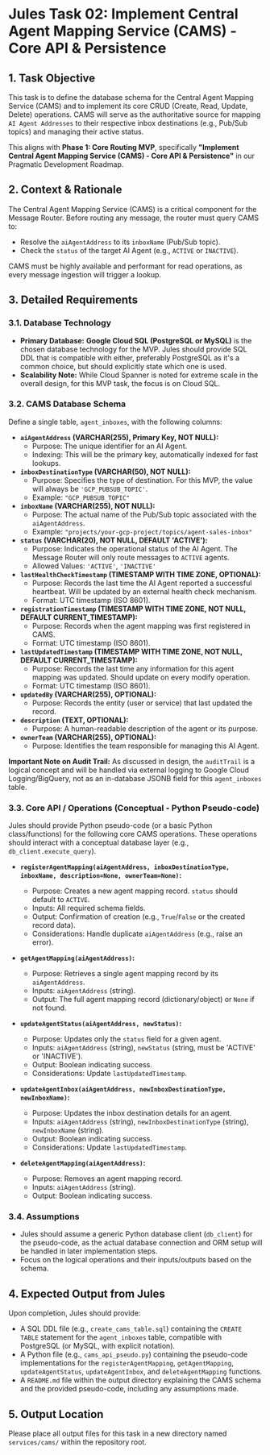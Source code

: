 # Jules Task 02: Implement Central Agent Mapping Service (CAMS) - Core API & Persistence

## 1. Task Objective

This task is to define the database schema for the Central Agent Mapping Service (CAMS) and to implement its core CRUD (Create, Read, Update, Delete) operations. CAMS will serve as the authoritative source for mapping `AI Agent Addresses` to their respective inbox destinations (e.g., Pub/Sub topics) and managing their active status.

This aligns with **Phase 1: Core Routing MVP**, specifically **"Implement Central Agent Mapping Service (CAMS) - Core API & Persistence"** in our Pragmatic Development Roadmap.

## 2. Context & Rationale

The Central Agent Mapping Service (CAMS) is a critical component for the Message Router. Before routing any message, the router must query CAMS to:
* Resolve the `aiAgentAddress` to its `inboxName` (Pub/Sub topic).
* Check the `status` of the target AI Agent (e.g., `ACTIVE` or `INACTIVE`).

CAMS must be highly available and performant for read operations, as every message ingestion will trigger a lookup.

## 3. Detailed Requirements

### 3.1. Database Technology

* **Primary Database:** **Google Cloud SQL (PostgreSQL or MySQL)** is the chosen database technology for the MVP. Jules should provide SQL DDL that is compatible with either, preferably PostgreSQL as it's a common choice, but should explicitly state which one is used.
* **Scalability Note:** While Cloud Spanner is noted for extreme scale in the overall design, for this MVP task, the focus is on Cloud SQL.

### 3.2. CAMS Database Schema

Define a single table, `agent_inboxes`, with the following columns:

* **`aiAgentAddress` (VARCHAR(255), Primary Key, NOT NULL):**
    * Purpose: The unique identifier for an AI Agent.
    * Indexing: This will be the primary key, automatically indexed for fast lookups.
* **`inboxDestinationType` (VARCHAR(50), NOT NULL):**
    * Purpose: Specifies the type of destination. For this MVP, the value will always be `'GCP_PUBSUB_TOPIC'`.
    * Example: `"GCP_PUBSUB_TOPIC"`
* **`inboxName` (VARCHAR(255), NOT NULL):**
    * Purpose: The actual name of the Pub/Sub topic associated with the `aiAgentAddress`.
    * Example: `"projects/your-gcp-project/topics/agent-sales-inbox"`
* **`status` (VARCHAR(20), NOT NULL, DEFAULT 'ACTIVE'):**
    * Purpose: Indicates the operational status of the AI Agent. The Message Router will only route messages to `ACTIVE` agents.
    * Allowed Values: `'ACTIVE'`, `'INACTIVE'`
* **`lastHealthCheckTimestamp` (TIMESTAMP WITH TIME ZONE, OPTIONAL):**
    * Purpose: Records the last time the AI Agent reported a successful heartbeat. Will be updated by an external health check mechanism.
    * Format: UTC timestamp (ISO 8601).
* **`registrationTimestamp` (TIMESTAMP WITH TIME ZONE, NOT NULL, DEFAULT CURRENT_TIMESTAMP):**
    * Purpose: Records when the agent mapping was first registered in CAMS.
    * Format: UTC timestamp (ISO 8601).
* **`lastUpdatedTimestamp` (TIMESTAMP WITH TIME ZONE, NOT NULL, DEFAULT CURRENT_TIMESTAMP):**
    * Purpose: Records the last time any information for this agent mapping was updated. Should update on every modify operation.
    * Format: UTC timestamp (ISO 8601).
* **`updatedBy` (VARCHAR(255), OPTIONAL):**
    * Purpose: Records the entity (user or service) that last updated the record.
* **`description` (TEXT, OPTIONAL):**
    * Purpose: A human-readable description of the agent or its purpose.
* **`ownerTeam` (VARCHAR(255), OPTIONAL):**
    * Purpose: Identifies the team responsible for managing this AI Agent.

**Important Note on Audit Trail:** As discussed in design, the `auditTrail` is a logical concept and will be handled via external logging to Google Cloud Logging/BigQuery, not as an in-database JSONB field for this `agent_inboxes` table.

### 3.3. Core API / Operations (Conceptual - Python Pseudo-code)

Jules should provide Python pseudo-code (or a basic Python class/functions) for the following core CAMS operations. These operations should interact with a conceptual database layer (e.g., `db_client.execute_query`).

* **`registerAgentMapping(aiAgentAddress, inboxDestinationType, inboxName, description=None, ownerTeam=None)`:**
    * Purpose: Creates a new agent mapping record. `status` should default to `ACTIVE`.
    * Inputs: All required schema fields.
    * Output: Confirmation of creation (e.g., `True`/`False` or the created record data).
    * Considerations: Handle duplicate `aiAgentAddress` (e.g., raise an error).

* **`getAgentMapping(aiAgentAddress)`:**
    * Purpose: Retrieves a single agent mapping record by its `aiAgentAddress`.
    * Inputs: `aiAgentAddress` (string).
    * Output: The full agent mapping record (dictionary/object) or `None` if not found.

* **`updateAgentStatus(aiAgentAddress, newStatus)`:**
    * Purpose: Updates only the `status` field for a given agent.
    * Inputs: `aiAgentAddress` (string), `newStatus` (string, must be 'ACTIVE' or 'INACTIVE').
    * Output: Boolean indicating success.
    * Considerations: Update `lastUpdatedTimestamp`.

* **`updateAgentInbox(aiAgentAddress, newInboxDestinationType, newInboxName)`:**
    * Purpose: Updates the inbox destination details for an agent.
    * Inputs: `aiAgentAddress` (string), `newInboxDestinationType` (string), `newInboxName` (string).
    * Output: Boolean indicating success.
    * Considerations: Update `lastUpdatedTimestamp`.

* **`deleteAgentMapping(aiAgentAddress)`:**
    * Purpose: Removes an agent mapping record.
    * Inputs: `aiAgentAddress` (string).
    * Output: Boolean indicating success.

### 3.4. Assumptions

* Jules should assume a generic Python database client (`db_client`) for the pseudo-code, as the actual database connection and ORM setup will be handled in later implementation steps.
* Focus on the logical operations and their inputs/outputs based on the schema.

## 4. Expected Output from Jules

Upon completion, Jules should provide:

* A SQL DDL file (e.g., `create_cams_table.sql`) containing the `CREATE TABLE` statement for the `agent_inboxes` table, compatible with PostgreSQL (or MySQL, with explicit notation).
* A Python file (e.g., `cams_api_pseudo.py`) containing the pseudo-code implementations for the `registerAgentMapping`, `getAgentMapping`, `updateAgentStatus`, `updateAgentInbox`, and `deleteAgentMapping` functions.
* A `README.md` file within the output directory explaining the CAMS schema and the provided pseudo-code, including any assumptions made.

## 5. Output Location

Please place all output files for this task in a new directory named `services/cams/` within the repository root.


